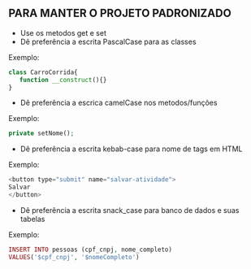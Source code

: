 ## PARA MANTER O PROJETO PADRONIZADO

- Use os metodos get e set
- Dê preferência a escrita PascalCase para as classes

Exemplo:
~~~php
class CarroCorrida{
   function __construct(){}
}
~~~
- Dê preferência a escrica camelCase nos metodos/funções

Exemplo:
~~~php
private setNome();
~~~
- Dê preferência a escrita kebab-case para nome de tags em HTML

Exemplo:
~~~php
<button type="submit" name="salvar-atividade">
Salvar
</button>
~~~
- Dê preferência a escrita snack_case para banco de dados e suas tabelas

Exemplo:
~~~php
INSERT INTO pessoas (cpf_cnpj, nome_completo) 
VALUES('$cpf_cnpj', '$nomeCompleto')
~~~
